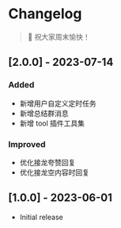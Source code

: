 # Changelog

> 🎉 祝大家周末愉快！

## [2.0.0] - 2023-07-14

### Added

- 新增用户自定义定时任务
- 新增总结群消息
- 新增 tool 插件工具集

### Improved

- 优化接龙夸赞回复
- 优化接龙空内容时回复

## [1.0.0] - 2023-06-01

- Initial release
